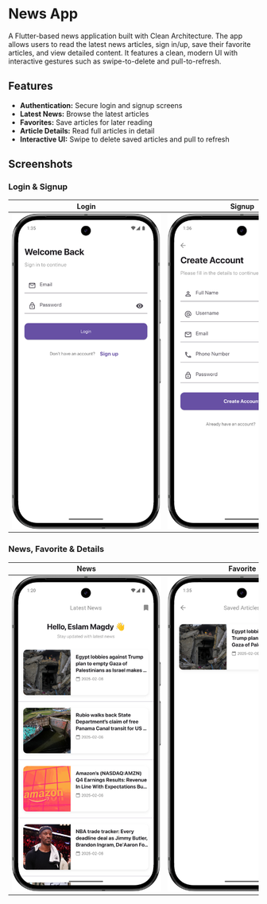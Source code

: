 # News App

A Flutter-based news application built with Clean Architecture. The app allows users to read the
latest news articles, sign in/up, save their favorite articles, and view detailed content. It
features a clean, modern UI with interactive gestures such as swipe-to-delete and pull-to-refresh.

## Features

- **Authentication:** Secure login and signup screens
- **Latest News:** Browse the latest articles
- **Favorites:** Save articles for later reading
- **Article Details:** Read full articles in detail
- **Interactive UI:** Swipe to delete saved articles and pull to refresh

## Screenshots

### Login & Signup

|         Login          |         Signup         |
|:----------------------:|:----------------------:|
| <div style="width:300px;"><img src="Screenshot_20250208_013600.png" style="width:100%; height:auto;" alt="Login"></div> | <div style="width:300px;"><img src="Screenshot_20250208_013616.png" style="width:100%; height:auto;" alt="Signup"></div> |

### News, Favorite & Details

|         News          |        Favorite        |        Details         |
|:---------------------:|:----------------------:|:----------------------:|
| <div style="width:300px;"><img src="Screenshot_20250208_012023.png" style="width:100%; height:auto;" alt="News"></div> | <div style="width:300px;"><img src="Screenshot_20250208_013513.png" style="width:100%; height:auto;" alt="Favorite"></div> | <div style="width:300px;"><img src="Screenshot_20250208_013433.png" style="width:100%; height:auto;" alt="Details"></div> |
